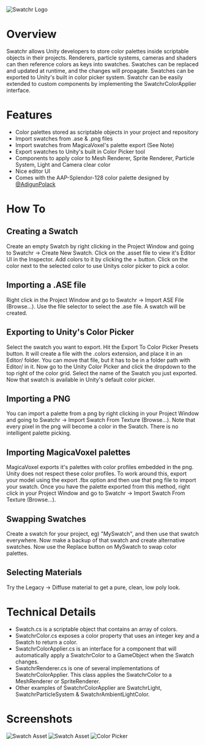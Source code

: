 ![Swatchr Logo](https://i.imgur.com/MUNRmkC.png "Swatchr Logo")

# Overview
Swatchr allows Unity developers to store color palettes inside scriptable objects in their projects. Renderers, particle systems, cameras and shaders can then reference colors as keys into swatches. Swatches can be replaced and updated at runtime, and the changes will propagate. Swatches can be exported to Unity's built in color picker system. Swatchr can be easily extended to custom components by implementing the SwatchrColorApplier interface.

# Features
* Color palettes stored as scriptable objects in your project and repository
* Import swatches from .ase & .png files 
* Import swatches from MagicaVoxel's palette export (See Note)
* Export swatches to Unity's built in Color Picker tool
* Components to apply color to Mesh Renderer, Sprite Renderer, Particle System, Light and Camera clear color
* Nice editor UI
* Comes with the AAP-Splendor-128 color palette designed by [@AdigunPolack](https://twitter.com/adigunpolack/status/993524761019015168)

# How To

## Creating a Swatch
Create an empty Swatch by right clicking in the Project Window and going to Swatchr -> Create New Swatch. Click on the .asset file to view it's Editor UI in the Inspector. Add colors to it by clicking the + button. Click on the color next to the selected color to use Unitys color picker to pick a color.

## Importing a .ASE file
Right click in the Project Window and go to Swatchr -> Import ASE File (Browse...). Use the file selector to select the .ase file. A swatch will be created.

## Exporting to Unity's Color Picker
Select the swatch you want to export. Hit the Export To Color Picker Presets button. It will create a file with the .colors extension, and place it in an Editor/ folder. You can move that file, but it has to be in a folder path with Editor/ in it. Now go to the Unity Color Picker and click the dropdown to the top right of the color grid. Select the name of the Swatch you just exported. Now that swatch is available in Unity's default color picker.

## Importing a PNG
You can import a palette from a png by right clicking in your Project Window and going to Swatchr -> Import Swatch From Texture (Browse...). Note that every pixel in the png will become a color in the Swatch. There is no intelligent palette picking.

## Importing MagicaVoxel palettes
MagicaVoxel exports it's palettes with color profiles embedded in the png. Unity does not respect these color profiles. To work around this, export your model using the export .fbx option and then use that png file to import your swatch. Once you have the palette exported from this method, right click in your Project Window and go to Swatchr -> Import Swatch From Texture (Browse...).

## Swapping Swatches
Create a swatch for your project, eg) "MySwatch", and then use that swatch everywhere. Now make a backup of that swatch and create alternative swatches. Now use the Replace button on MySwatch to swap color palettes.

## Selecting Materials
Try the Legacy -> Diffuse material to get a pure, clean, low poly look.

# Technical Details
* Swatch.cs is a scriptable object that contains an array of colors.
* SwatchrColor.cs exposes a color property that uses an integer key and a Swatch to return a color.
* SwatchrColorApplier.cs is an interface for a component that will automatically apply a SwatchrColor to a GameObject when the Swatch changes.
* SwatchrRenderer.cs is one of several implementations of SwatchrColorApplier. This class applies the SwatchrColor to a MeshRenderer or SpriteRenderer.
* Other examples of SwatchrColorApplier are SwatchrLight, SwatchrParticleSystem & SwatchrAmbientLightColor.

# Screenshots
![Swatch Asset](https://i.imgur.com/xxtcCix.gif "Swatch Gif")
![Swatch Asset](https://i.imgur.com/Trtywop.png "Swatch Asset")
![Color Picker](https://i.imgur.com/qCEx68a.png "Color Picker")